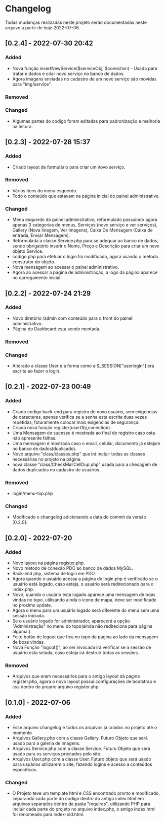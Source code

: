 # Changelog

Todas mudanças realizadas neste projeto serão documentadas neste arquivo a partir de hoje 2022-07-06.



## [0.2.4] - 2022-07-30 20:42
 
### Added

- Nova função insertNewService($serviceObj, $conection) - Usada para tratar e dados e criar novo serviço no banco de dados.
- Agora imagens enviadas no cadastro de um novo serviço são movidas para "img/service".

### Removed



### Changed

- Algumas partes do codigo foram editadas para padronização e melhoria na leitura.





## [0.2.3] - 2022-07-28 15:37
 
### Added

- Criado layout de formulário para criar um novo serviço.

### Removed

- Vários itens do menu esquerdo.
- Todo o conteúdo que estavam na página inicial do painel administrativo.


### Changed

- Menu esquerdo do painel administrativo, reformulado possuindo agora apenas 3 categorias de menus, Serviços (novo serviço e ver serviços), Gallery (Nova Imagem, Ver Imagens), Caixa De Mensagem (Caixa de entrada, Enviar Mensagem).
- Reformulada a classe Service.php para se adequar ao banco de dados, sendo obrigatório inserir o Nome, Preço e Descrição para criar um novo objeto Service.
- codigo php para efetuar o login foi modificado, agora usando o metodo construtor do objeto.
- Nova mensagem ao acessar o painel administrativo.
- Agora ao acessar a pagina de administração, a logo da página aparece no carregamento inicial.




## [0.2.2] - 2022-07-24 21:29
 
### Added

- Novo diretório /admin com conteúdo para o front do painel administrativo.
- Página do Dashboard esta sendo montada.


### Removed

### Changed

- Alterado a classe User e a forma como a $_SESSION["userlogin"] era escrita ao fazer o login.



## [0.2.1] - 2022-07-23 00:49

### Added

- Criado codigo back-end para registro de novo usuário, sem exigencias de caracteres, apenas verifica se a senha esta escrita duas vezes repetidas, futuramente colocar mais exigencias de segurança.
- Criada nova função register($userObj,$conection).
- Uma Mensagem de sucesso é mostrada ao final do registro caso esta não apresente falhas.
- Uma mensagem é mostrada caso o email, celular, documento já estejam no banco de dados(duplicado).
- Novo arquivo "class/classes.php" que irá incluir todas as classes necessárias no projeto na página.
- nova classe "class/CheckMailCellDup.php" usada para a checagem de dados duplicados no cadastro de usuários.



### Removed

- login/menu-top.php

### Changed

- Modificado o changelog adicionando a data do commit da versão [0.2.0].


## [0.2.0] - 2022-07-20

### Added

- Novo layout na página register.php.
- Novo metodo de conexão  PDO ao banco de dados MySQL.
- Back-end php, sistema de login em PDO.
- Agora quando o usuário acessa a página de login.php é verificado se o usuário está logado, caso esteja, o usuário será redirecionado para o index.php.
- Novo, quando o usuário esta logado aparece uma mensagem de boas vindas no topo, utilisando ainda o icone de mapa, deve ser modificado no proximo update.
- Agora o menu para um usuário logado será diferente do menú sem uma sessão iniciada.
- Se o usuário logado for administrador, aparecerá a opção "Administração" no menu do topo(ainda não redireciona para página alguma.).
- Feito botão de logout que fica no topo da pagina ao lado da mensagem de boas vindas.
- Nova Função "logout()", ao ser invocada irá verificar se a sessão de usuário esta setada, caso esteja irá destruir todas as sessões.





### Removed

- Arquivos que eram necessários para o antigo layout dá página register.php, agora o novo layout possui configurações de bootstrap e css dentro do proprio arquivo register.php.


## [0.1.0] - 2022-07-06

### Added

- Esse arquivo changelog e todos os arquivos já criados no projeto até o momento
- Arquivos Gallery.php com a classe Gallery. Futuro Objeto que será usado para a galeria de imagens.
- Arquivos Service.php com a classe Service. Futuro Objeto que será usado para os serviços prestados pelo site.
- Arquivos User.php com a classe User. Futuro objeto que será usado para usuários utilizarem o site, fazendo logins e acesso a conteúdos especificos.

### Changed

- O Projeto teve um template html e CSS encontrado pronto e modificado, separando cada parte do codigo dentro do antigo index.html em arquivos separados dentro da pasta "requires", utilizando PHP para incluir cada parte do projeto no arquivo index.php, o antigo index.html foi renomeado para index-old.html.